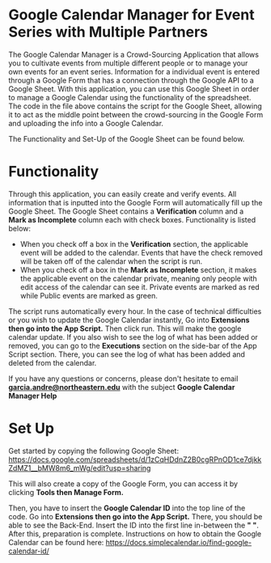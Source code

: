 # Google Calendar Manager for Event Series with Multiple Partners
The Google Calendar Manager is a Crowd-Sourcing Application that allows you to cultivate events from multiple different people or to manage your own events for an event series. Information for a individual event is entered through a Google Form that has a connection through the Google API to a Google Sheet. With this application, you can use this Google Sheet in order to manage a Google Calendar using the functionality of the spreadsheet. The code in the file above contains the script for the Google Sheet, allowing it to act as the middle point between the crowd-sourcing in the Google Form and uploading the info into a Google Calendar.

The Functionality and Set-Up of the Google Sheet can be found below.

# Functionality
Through this application, you can easily create and verify events. All information that is inputted into the Google Form will automatically fill up the Google Sheet. The Google Sheet contains a **Verification** column and a **Mark as Incomplete** column each with check boxes. Functionality is listed below:

- When you check off a box in the **Verification** section, the applicable event will be added to the calendar. Events that have the check removed will be taken off of the calendar when the script is run.
- When you check off a box in the **Mark as Incomplete** section, it makes the applicable event on the calendar private, meaning only people with edit access of the calendar can see it. Private events are marked as red while Public events are marked as green.

The script runs automatically every hour. In the case of technical difficulties or you wish to update the Google Calendar instantly, Go into **Extensions then go into the App Script.** Then click run. This will make the google calendar update. If you also wish to see the log of what has been added or removed, you can go to the **Executions** section on the side-bar of the App Script section. There, you can see the log of what has been added and deleted from the calendar.

If you have any questions or concerns, please don't hesitate to email **garcia.andre@northeastern.edu** with the subject **Google Calendar Manager Help**

# Set Up
Get started by copying the following Google Sheet: https://docs.google.com/spreadsheets/d/1zCqHDdnZ2B0cgRPnOD1ce7djkkZdMZ1__bMW8m6_mWg/edit?usp=sharing

This will also create a copy of the Google Form, you can access it by clicking **Tools then Manage Form.**

Then, you have to insert the **Google Calendar ID** into the top line of the code. Go into **Extensions then go into the App Script.** There, you should be able to see the Back-End. Insert the ID into the first line in-between the **" "**. After this, preparation is complete.
Instructions on how to obtain the Google Calendar can be found here: https://docs.simplecalendar.io/find-google-calendar-id/


